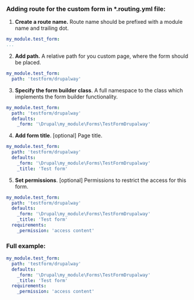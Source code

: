 ### Adding route for the custom form in *.routing.yml file:

1. **Create a route name.** Route name should be prefixed with a module name and trailing dot.
```yml
my_module.test_form:
...
```
2. **Add path.** A relative path for you custom page, where the form should be placed.
```yml
my_module.test_form:
  path: 'testform/drupalway'
```
3. **Specify the form builder class**. A full namespace to the class which implements the form builder functionality.
```yml
my_module.test_form:
  path: 'testform/drupalway'
  defaults:
    _form: '\Drupal\my_module\Forms\TestFormDrupalway'
```
4. **Add form title**. [optional] Page title.
```yml
my_module.test_form:
  path: 'testform/drupalway'
  defaults:
    _form: '\Drupal\my_module\Forms\TestFormDrupalway'
    _title: 'Test form'
```
5. **Set permissions**. [optional] Permissions to restrict the access for this form.
```yml
my_module.test_form:
  path: 'testform/drupalway'
  defaults:
    _form: '\Drupal\my_module\Forms\TestFormDrupalway'
    _title: 'Test form'
  requirements:
    _permission: 'access content'
```


### Full example:
```yml
my_module.test_form:
  path: 'testform/drupalway'
  defaults:
    _form: '\Drupal\my_module\Forms\TestFormDrupalway'
    _title: 'Test form'
  requirements:
    _permission: 'access content'

```